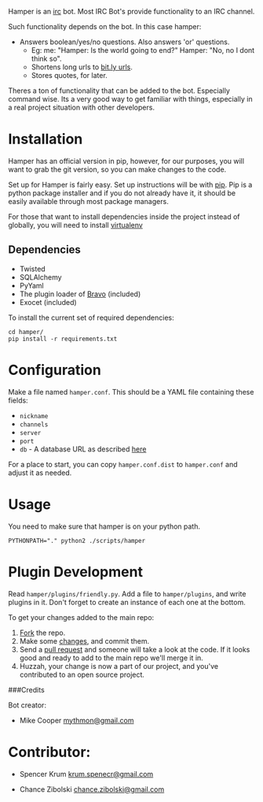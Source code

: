 Hamper is an [irc](http://en.wikipedia.org/wiki/Internet_Relay_Chat) bot.
Most IRC Bot's provide functionality to an IRC channel.

Such functionality depends on the bot. In this case hamper:

- Answers boolean/yes/no questions. Also answers 'or' questions.
  - Eg: me: "Hamper: Is the world going to end?" Hamper: "No, no I dont think so".
  - Shortens long urls to [bit.ly urls](https://bitly.com/).
  - Stores quotes, for later.

Theres a ton of functionality that can be added to the bot. Especially command
wise. Its a very good way to get familiar with things, especially in a real project
situation with other developers.

Installation
============
Hamper has an official version in pip, however, for our purposes, you will want
to grab the git version, so you can make changes to the code.

Set up for Hamper is fairly easy. Set up instructions will be with
[pip](http://pypi.python.org/pypi/pip). Pip is a python package installer and
if you do not already have it, it should be easily available through most
package managers.

For those that want to install dependencies inside the project instead of
globally, you will need to install [virtualenv](http://pypi.python.org/pypi/virtualenv)

Dependencies
------------

-   Twisted
-   SQLAlchemy
-   PyYaml
-   The plugin loader of [Bravo][bravo] (included)
-   Exocet (included)

To install the current set of required dependencies:

    cd hamper/
    pip install -r requirements.txt

[bravo]: https://github.com/MostAwesomeDude/bravo

Configuration
=============
Make a file named `hamper.conf`. This should be a YAML file containing these
fields:

-   `nickname`
-   `channels`
-   `server`
-   `port`
-   `db` - A database URL as described [here][dburl]

For a place to start, you can copy `hamper.conf.dist` to `hamper.conf` and adjust it as needed.

[dburl]: http://www.sqlalchemy.org/docs/core/engines.html#sqlalchemy.create_engine

Usage
=====
You need to make sure that hamper is on your python path.

    PYTHONPATH="." python2 ./scripts/hamper

Plugin Development
==================
Read `hamper/plugins/friendly.py`. Add a file to `hamper/plugins`, and write
plugins in it. Don't forget to create an instance of each one at the bottom.

To get your changes added to the main repo:

1. [Fork](https://help.github.com/articles/fork-a-repo) the repo.
2. Make some [changes](http://git-scm.com/book/en/Git-Basics-Recording-Changes-to-the-Repository),
   and commit them.
3. Send a [pull request](https://help.github.com/articles/using-pull-requests)
   and someone will take a look at the code. If it looks good and ready to add
   to the main repo we'll merge it in.
4. Huzzah, your change is now a part of our project, and you've contributed to
   an open source project.

###Credits

Bot creator:

-   Mike Cooper <mythmon@gmail.com>

Contributor:
=======

-   Spencer Krum <krum.spenecr@gmail.com>

-   Chance Zibolski <chance.zibolski@gmail.com>
